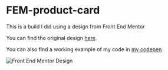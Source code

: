 # FEM-product-card
This is a build I did using a design from Front End Mentor

You can find the original design [here](https://www.frontendmentor.io/challenges/product-preview-card-component-GO7UmttRfa).

You can also find a working example of my code in [my codepen](https://codepen.io/richardogujawa/pen/JjZpXqp)

![Front End Mentor Design]("https://res.cloudinary.com/dz209s6jk/image/upload/v1658144705/Challenges/fvv3coes3vm7ndnw6tml.jpg")
